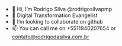 - 👋 Hi, I’m Rodrigo Silva @rodrigosilvapmp
- 👀 Digital Transformation Evangelist
- 💞️ I’m looking to collaborate on github
- 📫 You can call me on +5511940207654 or contato@rodrigodasilva.com.br

<!---
rodrigosilvapmp/rodrigosilvapmp is a ✨ special ✨ repository because its `README.md` (this file) appears on your GitHub profile.
You can click the Preview link to take a look at your changes.
--->
